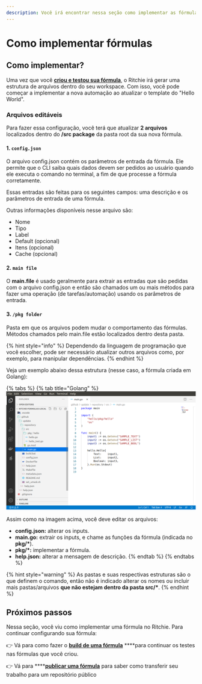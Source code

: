 ```yaml
---
description: Você irá encontrar nessa seção como implementar as fórmulas no Ritchie.
---
```


# Como implementar fórmulas

## Como implementar? 

Uma vez que você [**criou e testou sua fórmula**](como-criar-formulas.md), o Ritchie irá gerar uma estrutura de arquivos dentro do seu workspace. Com isso, você pode começar a implementar a nova automação ao atualizar o template do "Hello World". 

### Arquivos editáveis  

Para fazer essa configuração, você terá que atualizar **2 arquivos** localizados dentro do **/src package**  da pasta root da sua nova fórmula. 

#### 1.  **`config.json`**

O arquivo config.json contém os parâmetros de entrada da fórmula. Ele permite que o CLI saiba quais dados devem ser pedidos ao usuário quando ele executa o comando no terminal, a fim de que processe a fórmula corretamente. 

Essas entradas são feitas para os seguintes campos: uma descrição e os parâmetros de entrada de uma fórmula.

Outras informações disponíveis nesse arquivo são: 

* Nome
* Tipo
* Label 
* Default \(opcional\) 
* Itens \(opcional\) 
* Cache \(opcional\)

#### 2. **`main file`**

O **main.file** é usado geralmente para extrair as entradas que são pedidas com o arquivo config.json e então são chamados um ou mais métodos para fazer uma operação \(de tarefas/automação\) usando os parâmetros de entrada.   


#### 3. `/pkg folder`

Pasta em que os arquivos podem mudar o comportamento das fórmulas.  Métodos chamados pelo main.file estão localizados dentro desta pasta.

{% hint style="info" %}
Dependendo da linguagem de programação que você escolher, pode ser necessário atualizar outros arquivos como, por exemplo, para manipular dependências.
{% endhint %}

Veja um exemplo abaixo dessa estrutura \(nesse caso, a fórmula criada em Golang\):

{% tabs %}
{% tab title="Golang" %}
![](../.gitbook/assets/estrutura.png)

Assim como na imagem acima, você deve editar os arquivos:

* **config.json:** alterar os inputs.
* **main.go:** extrair os inputs, e chame as funções da fórmula \(indicada no **pkg/\***\).
* **pkg/\*:** implementar a fórmula.
* **help.json:** alterar a mensagem de descrição.
{% endtab %}
{% endtabs %}

{% hint style="warning" %}
As pastas e suas respectivas estruturas são o que definem o comando, então não é indicado alterar os nomes ou incluir mais pastas/arquivos **que não estejam dentro da pasta src/\***.
{% endhint %}

## Próximos passos

Nessa seção, você viu como implementar uma fórmula no Ritchie. Para continuar configurando sua fórmula: 

👉 Vá para como fazer o [**build de uma fórmula**](build-a-formula.md) ****para continuar os testes nas fórmulas que você criou. 

👉 Vá para ****[**publicar uma fórmula**](como-publicar-formula.md) para saber como transferir seu trabalho para um repositório público

